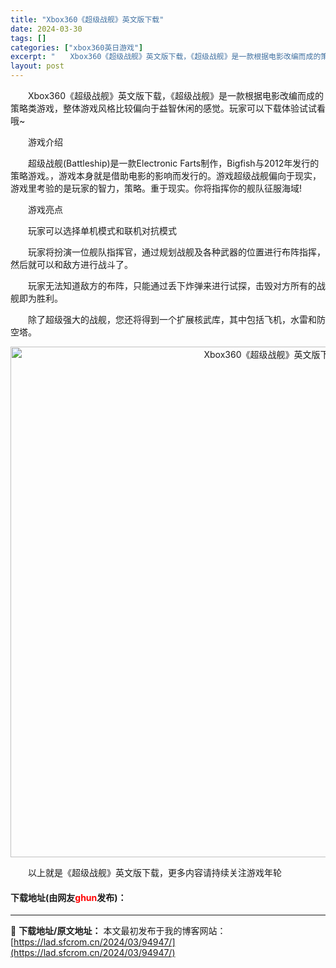 ```yaml
---
title: "Xbox360《超级战舰》英文版下载"
date: 2024-03-30
tags: []
categories: ["xbox360英日游戏"]
excerpt: "　　Xbox360《超级战舰》英文版下载，《超级战舰》是一款根据电影改编而成的策略类游戏，整体游戏风格比较偏向于益智休闲的感觉。玩家可以下载体验试试看哦~ 　　游戏介绍 　　超级战舰(Battleship)是一款Electronic Farts制作，Bigfish与2012年发行的策略游戏。，游戏本&hellip;"
layout: post
---
```


 <p>　　Xbox360《超级战舰》英文版下载，《超级战舰》是一款根据电影改编而成的策略类游戏，整体游戏风格比较偏向于益智休闲的感觉。玩家可以下载体验试试看哦~</p> <p>　　游戏介绍</p> <p>　　超级战舰(Battleship)是一款Electronic Farts制作，Bigfish与2012年发行的策略游戏。，游戏本身就是借助电影的影响而发行的。游戏超级战舰偏向于现实，游戏里考验的是玩家的智力，策略。重于现实。你将指挥你的舰队征服海域!</p> <p>　　游戏亮点</p> <p>　　玩家可以选择单机模式和联机对抗模式</p> <p>　　玩家将扮演一位舰队指挥官，通过规划战舰及各种武器的位置进行布阵指挥，然后就可以和敌方进行战斗了。</p> <p>　　玩家无法知道敌方的布阵，只能通过丢下炸弹来进行试探，击毁对方所有的战舰即为胜利。</p> <p>　　除了超级强大的战舰，您还将得到一个扩展核武库，其中包括飞机，水雷和防空塔。</p> <p align="center"><img align="" border="0" src="https://lad.sfcrom.cn/wp-content/uploads/2024/03/20240330_6607d49c53264.jpg" width="817" alt="Xbox360《超级战舰》英文版下载" /></p> <p>　　以上就是《超级战舰》英文版下载，更多内容请持续关注游戏年轮</p> <p><h4>下载地址(由网友<font color="red">ghun</font>发布)：</h4></p> 

---
📖 **下载地址/原文地址：** 本文最初发布于我的博客网站：[https://lad.sfcrom.cn/2024/03/94947/](https://lad.sfcrom.cn/2024/03/94947/)
